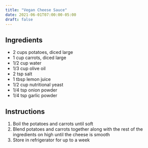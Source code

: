 ```yaml
---
title: "Vegan Cheese Sauce"
date: 2021-06-01T07:00:00-05:00
draft: false
---
```


## Ingredients

- 2 cups potatoes, diced large
- 1 cup carrots, diced large
- 1/2 cup water
- 1/3 cup olive oil
- 2 tsp salt
- 1 tbsp lemon juice
- 1/2 cup nutritional yeast
- 1/4 tsp onion powder
- 1/4 tsp garlic powder

## Instructions

1. Boil the potatoes and carrots until soft
1. Blend potatoes and carrots together along with the rest of the ingredients on high until the cheese is smooth
1. Store in refrigerator for up to a week

